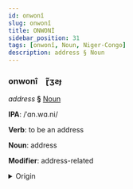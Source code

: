 ```yaml
---
id: onwonî
slug: onwonî
title: ONWONİ
sidebar_position: 31
tags: [onwonî, Noun, Niger-Congo]
description: address § Noun
---
```


### onwonî&emsp;<span kind="abugida">ɽ̃ʒƨɟ</span>

*address* **§** [Noun](../../tags/Noun)

**IPA**: /ˈɑn.wɑ.ni/

**Verb**: to be an address

**Noun**: address

**Modifier**: address-related

<details>
    <summary>Origin</summary>
    Swahili anwani /'ɑn.wɑ.ni/<br/>
    <em>Niger-Congo Language Family</em>
</details>